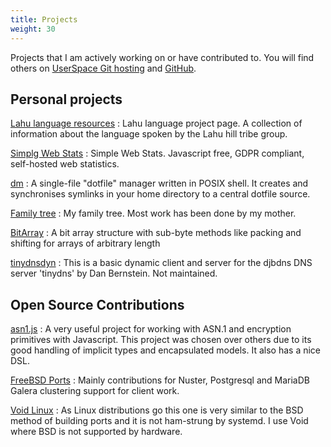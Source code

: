 ```yaml
---
title: Projects
weight: 30
---
```


Projects that I am actively working on or have contributed to. You will find
others on [UserSpace Git hosting](https://src.userspace.com.au) and
[GitHub](https://github.com/felix/).

## Personal projects

[Lahu language resources](http://lahu.felixhanley.info)
: Lahu language project page. A collection of information about the language
spoken by the Lahu hill tribe group.

[Simplg Web Stats](http://src.userspace.com.au/sws/about/)
: Simple Web Stats. Javascript free, GDPR compliant, self-hosted web statistics.

[dm](http://src.userspace.com.au/dm/about/)
: A single-file "dotfile" manager written in POSIX shell. It creates and
synchronises symlinks in your home directory to a central dotfile source.

[Family tree](http://genealogy.felixhanley.info/)
: My family tree. Most work has been done by my mother.

[BitArray](https://src.userspace.com.au/bitarray/about/)
: A bit array structure with sub-byte methods like packing and shifting for
arrays of arbitrary length

[tinydnsdyn](https://src.userspace.com.au/tinydnsdyn/about/)
: This is a basic dynamic client and server for the djbdns DNS server 'tinydns'
by Dan Bernstein. Not maintained.

## Open Source Contributions

[asn1.js](https://github.com/felix/asn1.js)
: A very useful project for working with ASN.1 and encryption primitives with
Javascript. This project was chosen over others due to its good handling of
implicit types and encapsulated models. It also has a nice DSL.

[FreeBSD Ports](https://github.com/felix/freebsd-ports)
: Mainly contributions for Nuster, Postgresql and MariaDB Galera clustering
support for client work.

[Void Linux](https://github.com/felix/void-packages)
: As Linux distributions go this one is very similar to the BSD method of building
ports and it is not ham-strung by systemd. I use Void where BSD is not supported by
hardware.
